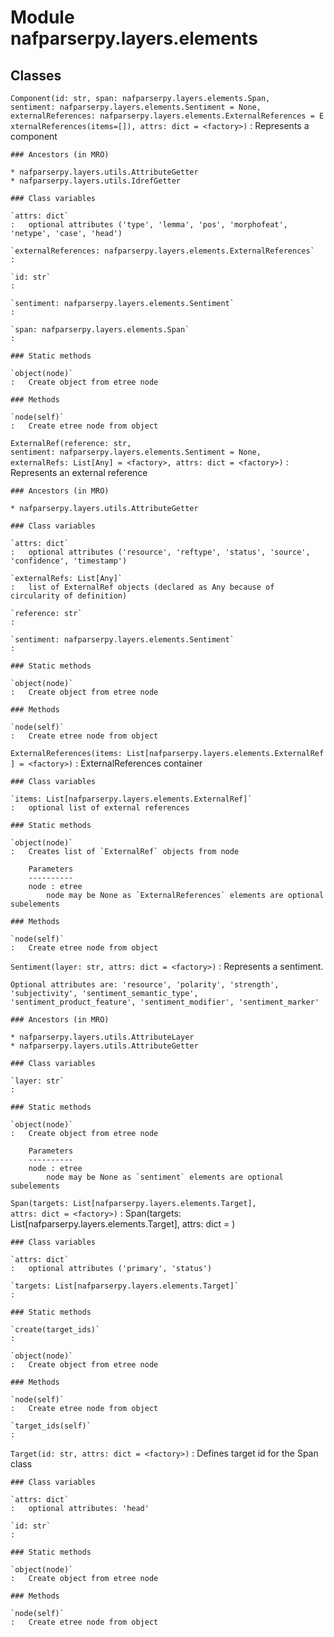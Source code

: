 Module nafparserpy.layers.elements
==================================

Classes
-------

`Component(id: str, span: nafparserpy.layers.elements.Span, sentiment: nafparserpy.layers.elements.Sentiment = None, externalReferences: nafparserpy.layers.elements.ExternalReferences = ExternalReferences(items=[]), attrs: dict = <factory>)`
:   Represents a component

    ### Ancestors (in MRO)

    * nafparserpy.layers.utils.AttributeGetter
    * nafparserpy.layers.utils.IdrefGetter

    ### Class variables

    `attrs: dict`
    :   optional attributes ('type', 'lemma', 'pos', 'morphofeat', 'netype', 'case', 'head')

    `externalReferences: nafparserpy.layers.elements.ExternalReferences`
    :

    `id: str`
    :

    `sentiment: nafparserpy.layers.elements.Sentiment`
    :

    `span: nafparserpy.layers.elements.Span`
    :

    ### Static methods

    `object(node)`
    :   Create object from etree node

    ### Methods

    `node(self)`
    :   Create etree node from object

`ExternalRef(reference: str, sentiment: nafparserpy.layers.elements.Sentiment = None, externalRefs: List[Any] = <factory>, attrs: dict = <factory>)`
:   Represents an external reference

    ### Ancestors (in MRO)

    * nafparserpy.layers.utils.AttributeGetter

    ### Class variables

    `attrs: dict`
    :   optional attributes ('resource', 'reftype', 'status', 'source', 'confidence', 'timestamp')

    `externalRefs: List[Any]`
    :   list of ExternalRef objects (declared as Any because of circularity of definition)

    `reference: str`
    :

    `sentiment: nafparserpy.layers.elements.Sentiment`
    :

    ### Static methods

    `object(node)`
    :   Create object from etree node

    ### Methods

    `node(self)`
    :   Create etree node from object

`ExternalReferences(items: List[nafparserpy.layers.elements.ExternalRef] = <factory>)`
:   ExternalReferences container

    ### Class variables

    `items: List[nafparserpy.layers.elements.ExternalRef]`
    :   optional list of external references

    ### Static methods

    `object(node)`
    :   Creates list of `ExternalRef` objects from node
        
        Parameters
        ----------
        node : etree
            node may be None as `ExternalReferences` elements are optional subelements

    ### Methods

    `node(self)`
    :   Create etree node from object

`Sentiment(layer: str, attrs: dict = <factory>)`
:   Represents a sentiment.
    
    Optional attributes are: 'resource', 'polarity', 'strength', 'subjectivity', 'sentiment_semantic_type',
    'sentiment_product_feature', 'sentiment_modifier', 'sentiment_marker'

    ### Ancestors (in MRO)

    * nafparserpy.layers.utils.AttributeLayer
    * nafparserpy.layers.utils.AttributeGetter

    ### Class variables

    `layer: str`
    :

    ### Static methods

    `object(node)`
    :   Create object from etree node
        
        Parameters
        ----------
        node : etree
            node may be None as `sentiment` elements are optional subelements

`Span(targets: List[nafparserpy.layers.elements.Target], attrs: dict = <factory>)`
:   Span(targets: List[nafparserpy.layers.elements.Target], attrs: dict = <factory>)

    ### Class variables

    `attrs: dict`
    :   optional attributes ('primary', 'status')

    `targets: List[nafparserpy.layers.elements.Target]`
    :

    ### Static methods

    `create(target_ids)`
    :

    `object(node)`
    :   Create object from etree node

    ### Methods

    `node(self)`
    :   Create etree node from object

    `target_ids(self)`
    :

`Target(id: str, attrs: dict = <factory>)`
:   Defines target id for the Span class

    ### Class variables

    `attrs: dict`
    :   optional attributes: 'head'

    `id: str`
    :

    ### Static methods

    `object(node)`
    :   Create object from etree node

    ### Methods

    `node(self)`
    :   Create etree node from object